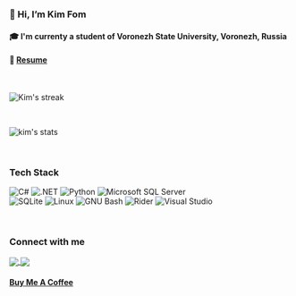 ### 👋 Hi, I’m Kim Fom
#### 🎓 I'm currenty a student of Voronezh State University, Voronezh, Russia
#### 📜 [Resume](https://kimfom01.github.io/autoCV/cv.pdf)

<!--- - [![@kimfom01's Holopin board](https://holopin.io/api/user/board?user=kimfom01)](https://holopin.io/@kimfom01)--->

<br>

<p>
    <img align="center" src="https://github-readme-streak-stats.herokuapp.com/?user=kimfom01&theme=midnight-purple&date_format=M%20j%5B%2C%20Y%5D" alt="Kim's streak">
</p>

<br>

<p>
    <img align="center" src="https://github-readme-stats.vercel.app/api?username=kimfom01&count_private=true&show_icons=true&theme=midnight-purple&locale=en" alt="kim's stats">
</p>

<br>

### Tech Stack
![C#](https://img.shields.io/static/v1?message=C-Sharp&logo=C-Sharp&labelColor=5c5c5c&color=1182c3&logoColor=white&label=%20&style=plastic)
![.NET](https://img.shields.io/static/v1?message=.NET&logo=.NET&labelColor=5c5c5c&color=1182c3&logoColor=white&label=%20&style=plastic)
![Python](https://img.shields.io/static/v1?message=Python&logo=Python&labelColor=5c5c5c&color=1182c3&logoColor=white&label=%20&style=plastic)
![Microsoft SQL Server](https://img.shields.io/static/v1?message=Microsoft-SQL-Server&logo=Microsoft-SQL-Server&labelColor=5c5c5c&color=1182c3&logoColor=white&label=%20&style=plastic)  
![SQLite](https://img.shields.io/static/v1?message=SQLite&logo=SQLite&labelColor=5c5c5c&color=1182c3&logoColor=white&label=%20&style=plastic)
![Linux](https://img.shields.io/static/v1?message=Linux&logo=Linux&labelColor=5c5c5c&color=1182c3&logoColor=white&label=%20&style=plastic)
![GNU Bash](https://img.shields.io/static/v1?message=GNU-Bash&logo=GNU-Bash&labelColor=5c5c5c&color=1182c3&logoColor=white&label=%20&style=plastic)
![Rider](https://img.shields.io/static/v1?message=Rider&logo=Rider&labelColor=5c5c5c&color=1182c3&logoColor=white&label=%20&style=plastic)
![Visual Studio](https://img.shields.io/static/v1?message=Visual-Studio&logo=Visual-Studio&labelColor=5c5c5c&color=1182c3&logoColor=white&label=%20&style=plastic)

<br>

### Connect with me

<a href="https://twitter.com/kimographie" target="_blank">
    <img align="center" src="https://img.shields.io/badge/kimographie%20-%231DA1F2.svg?&style=for-the-badge&logo=Twitter&logoColor=white"/>
</a>
<a href="https://www.linkedin.com/in/kim-fom-aa2616242/" target="_blank">
    <img align="center" src="https://img.shields.io/badge/Kim%20Fom%20-%230077B5.svg?&style=for-the-badge&logo=linkedin&logoColor=white">
</a>

#### [Buy Me A Coffee](https://www.buymeacoffee.com/kimfom01)
